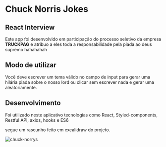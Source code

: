 # Chuck Norris Jokes

## React Interview

<p>Este app foi desenvolvido em participação do processo seletivo da empresa <strong>TRUCKPAG</strong> e atribuo a eles toda a responsabilidade pela piada ao deus supremo hahahahah<p/>

## Modo de utilizar
Você deve escrever um tema válido no campo de input para gerar uma hilária piada sobre o nosso lord
ou clicar sem escrever nada e gerar uma aleatoriamente.

## Desenvolvimento

Foi utilizado neste aplicativo tecnologias como React, Styled-components, Restful API, axios, hooks e ES6

segue um rascunho feito em excalidraw do projeto.

![chuck-norrys](https://user-images.githubusercontent.com/78481908/132166711-c3579c8c-f3eb-4bde-84aa-da4b71d65463.png)
